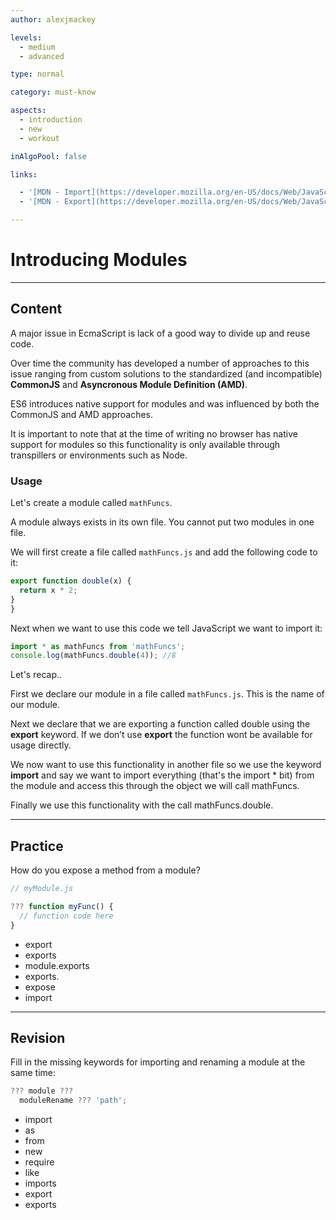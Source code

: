 ```yaml
---
author: alexjmackey

levels:
  - medium
  - advanced

type: normal

category: must-know

aspects:
  - introduction
  - new 
  - workout

inAlgoPool: false

links:

  - '[MDN - Import](https://developer.mozilla.org/en-US/docs/Web/JavaScript/Reference/Statements/import){website}'
  - '[MDN - Export](https://developer.mozilla.org/en-US/docs/Web/JavaScript/Reference/Statements/export){website}'

---
```

# Introducing Modules

---
## Content

A major issue in EcmaScript is lack of a good way to divide up and reuse code.

Over time the community has developed a number of approaches to this issue ranging from custom solutions to the standardized (and incompatible) **CommonJS** and **Asyncronous Module Definition (AMD)**.

ES6 introduces native support for modules and was influenced by both the CommonJS and AMD approaches.

It is important to note that at the time of writing no browser has native support for modules so this functionality is only available through transpillers or environments such as Node.

### Usage

Let's create a module called `mathFuncs`.

A module always exists in its own file. You cannot put two modules in one file.

We will first create a file called `mathFuncs.js` and add the following code to it:

```javascript
export function double(x) {
  return x * 2;
}
}
```

Next when we want to use this code we tell JavaScript we want to import it:

```javascript
import * as mathFuncs from 'mathFuncs';
console.log(mathFuncs.double(4)); //8
```

Let's recap..

First we declare our module in a file called `mathFuncs.js`. This is the name of our module.

Next we declare that we are exporting a function called double using the **export** keyword. If we don’t use **export** the function wont be available for usage directly.

We now want to use this functionality in another file so we use the keyword **import** and say we want to import everything (that's the import * bit) from the module and access this through the object we will call mathFuncs.

Finally we use this functionality with the call mathFuncs.double.

---
## Practice

How do you expose a method from a module?

```javascript
// myModule.js

??? function myFunc() {
  // function code here
}
```

* export
* exports
* module.exports
* exports.
* expose
* import

---
## Revision

Fill in the missing keywords for importing and renaming a module at the same time:

```javascript
??? module ???
  moduleRename ??? 'path';
```

* import
* as
* from
* new
* require
* like
* imports
* export
* exports
 

